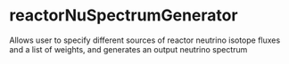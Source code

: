 # reactorNuSpectrumGenerator
Allows user to specify different sources of reactor neutrino isotope fluxes and a list of weights, and generates an output neutrino spectrum
